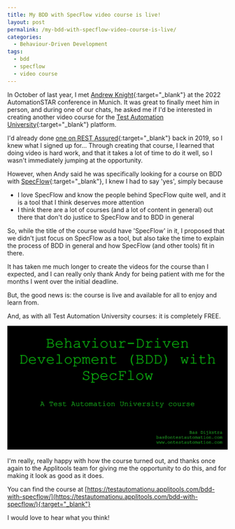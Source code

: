 ```yaml
---
title: My BDD with SpecFlow video course is live!
layout: post
permalink: /my-bdd-with-specflow-video-course-is-live/
categories:
  - Behaviour-Driven Development
tags:
  - bdd
  - specflow
  - video course
---
```

In October of last year, I met [Andrew Knight](https://www.linkedin.com/in/andrew-leland-knight){:target="_blank"} at the 2022 AutomationSTAR conference in Munich. It was great to finally meet him in person, and during one of our chats, he asked me if I'd be interested in creating another video course for the [Test Automation University](https://testautomationu.applitools.com/){:target="_blank"} platform.

I'd already done [one on REST Assured](https://testautomationu.applitools.com/automating-your-api-tests-with-rest-assured/index.html){:target="_blank"} back in 2019, so I knew what I signed up for... Through creating that course, I learned that doing video is hard work, and that it takes a lot of time to do it well, so I wasn't immediately jumping at the opportunity.

However, when Andy said he was specifically looking for a course on BDD with [SpecFlow](https://specflow.org/){:target="_blank"}, I knew I had to say 'yes', simply because

* I love SpecFlow and know the people behind SpecFlow quite well, and it is a tool that I think deserves more attention
* I think there are a lot of courses (and a lot of content in general) out there that don't do justice to SpecFlow and to BDD in general  

So, while the title of the course would have 'SpecFlow' in it, I proposed that we didn't just focus on SpecFlow as a tool, but also take the time to explain the process of BDD in general and how SpecFlow (and other tools) fit in there.

It has taken me much longer to create the videos for the course than I expected, and I can really only thank Andy for being patient with me for the months I went over the initial deadline.

But, the good news is: the course is live and available for all to enjoy and learn from.

And, as with all Test Automation University courses: it is completely FREE.

![tau-bdd-specflow](/images/blog/tau_bdd_specflow.png "A slide from the deck I used in creating the video course")

I'm really, really happy with how the course turned out, and thanks once again to the Applitools team for giving me the opportunity to do this, and for making it look as good as it does.

You can find the course at [https://testautomationu.applitools.com/bdd-with-specflow/](https://testautomationu.applitools.com/bdd-with-specflow/){:target="_blank"}

I would love to hear what you think!